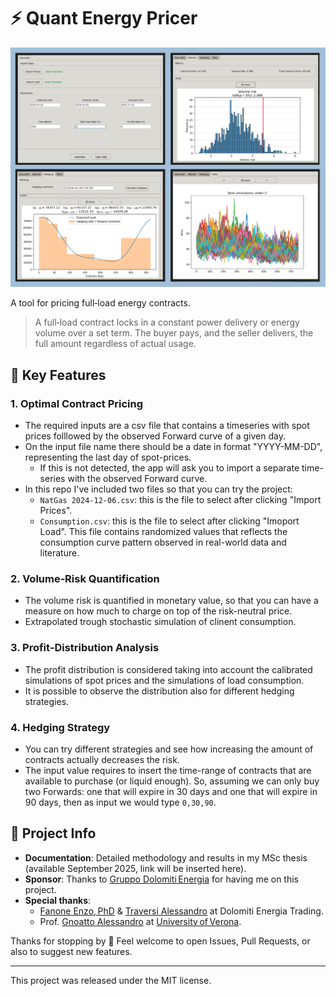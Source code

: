 # ⚡️ Quant Energy Pricer

![Demo screenshot](/test/demo.png)

A tool for pricing full‑load energy contracts.

> A full‑load contract locks in a constant power delivery or energy volume over a set term. The buyer pays, and the seller delivers, the full amount regardless of actual usage.

## 🔧 Key Features

### 1. Optimal Contract Pricing  
- The required inputs are a csv file that contains a timeseries with spot prices folllowed by the observed Forward curve of a given day.
- On the input file name there should be a date in format "YYYY-MM-DD", representing the last day of spot-prices.
  - If this is not detected, the app will ask you to import a separate time-series with the observed Forward curve.
- In this repo I've included two files so that you can try the project:
  - `NatGas 2024-12-06.csv`: this is the file to select after clicking "Import Prices".
  - `Consumption.csv`: this is the file to select after clicking "Imoport Load". This file contains randomized values that reflects the consumption curve pattern observed in real-world data and literature.

### 2. Volume‐Risk Quantification  
- The volume risk is quantified in monetary value, so that you can have a measure on how much to charge on top of the risk-neutral price.
- Extrapolated trough stochastic simulation of clinent consumption.
### 3. Profit‐Distribution Analysis  
- The profit distribution is considered taking into account the calibrated simulations of spot prices and the simulations of load consumption.
- It is possible to observe the distribution also for different hedging strategies.

### 4. Hedging Strategy  
- You can try different strategies and see how increasing the amount of contracts actually decreases the risk.
- The input value requires to insert the time-range of contracts that are available to purchase (or liquid enough). So, assuming we can only buy two Forwards: one that will expire in 30 days and one that will expire in 90 days, then as input we would type `0,30,90`.

## 📌 Project Info

- **Documentation**: Detailed methodology and results in my MSc thesis (available September 2025, link will be inserted here).  
- **Sponsor**: Thanks to [Gruppo Dolomiti Energia](https://www.dolomitienergia.it/) for having me on this project.  
- **Special thanks**:  
  - [Fanone Enzo, PhD](https://www.linkedin.com/in/enzo-fanone-phd-3294592/) & [Traversi Alessandro](https://www.linkedin.com/in/alessandro-traversi-005ba51b/) at Dolomiti Energia Trading. 
  - Prof. [Gnoatto Alessandro](https://www.linkedin.com/in/alessandro-gnoatto-b184143b/) at [University of Verona](https://www.univr.it/en/university).

Thanks for stopping by 🙂
Feel welcome to open Issues, Pull Requests, or also to suggest new features.

---
This project was released under the MIT license.

